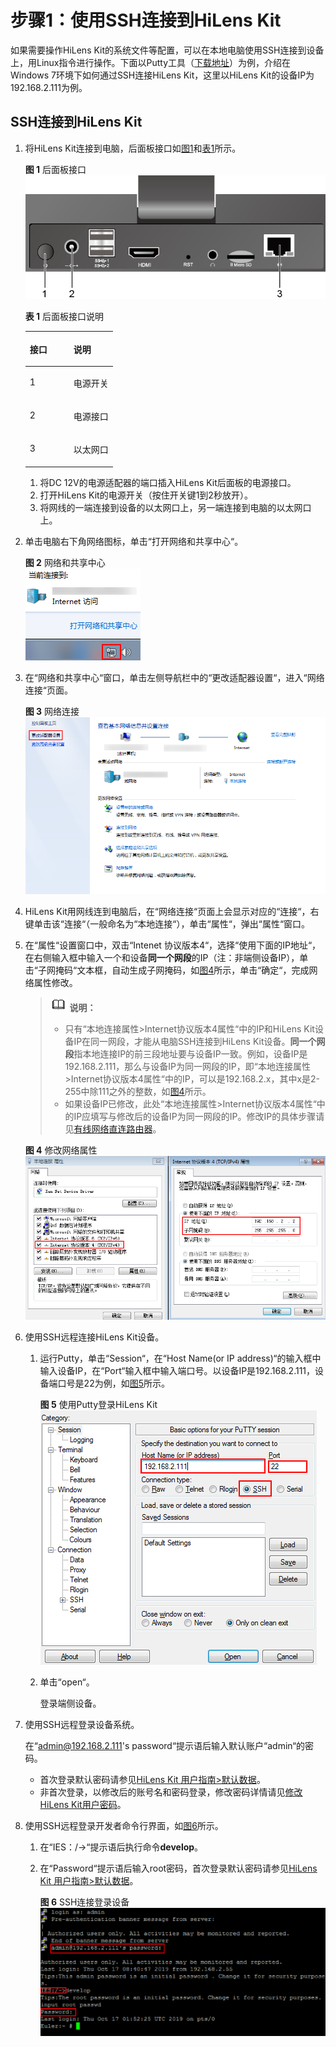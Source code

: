 # 步骤1：使用SSH连接到HiLens Kit<a name="hilens_02_0049"></a>

如果需要操作HiLens Kit的系统文件等配置，可以在本地电脑使用SSH连接到设备上，用Linux指令进行操作。下面以Putty工具（[下载地址](https://www.putty.org)）为例，介绍在Windows 7环境下如何通过SSH连接HiLens Kit，这里以HiLens Kit的设备IP为192.168.2.111为例。

## SSH连接到HiLens Kit<a name="section578116398810"></a>

1.  将HiLens Kit连接到电脑，后面板接口如[图1](#fig062502229)和[表1](#table98731719132214)所示。

    **图 1**  后面板接口<a name="fig062502229"></a>  
    ![](figures/后面板接口.png "后面板接口")

    **表 1**  后面板接口说明

    <a name="table98731719132214"></a>
    <table><thead align="left"><tr id="row28731419142217"><th class="cellrowborder" valign="top" width="50%" id="mcps1.2.3.1.1"><p id="p4873101952211"><a name="p4873101952211"></a><a name="p4873101952211"></a>接口</p>
    </th>
    <th class="cellrowborder" valign="top" width="50%" id="mcps1.2.3.1.2"><p id="p1787319196224"><a name="p1787319196224"></a><a name="p1787319196224"></a>说明</p>
    </th>
    </tr>
    </thead>
    <tbody><tr id="row1287312194225"><td class="cellrowborder" valign="top" width="50%" headers="mcps1.2.3.1.1 "><p id="p487317192224"><a name="p487317192224"></a><a name="p487317192224"></a>1</p>
    </td>
    <td class="cellrowborder" valign="top" width="50%" headers="mcps1.2.3.1.2 "><p id="p1087351911221"><a name="p1087351911221"></a><a name="p1087351911221"></a>电源开关</p>
    </td>
    </tr>
    <tr id="row1687391962213"><td class="cellrowborder" valign="top" width="50%" headers="mcps1.2.3.1.1 "><p id="p10874719112220"><a name="p10874719112220"></a><a name="p10874719112220"></a>2</p>
    </td>
    <td class="cellrowborder" valign="top" width="50%" headers="mcps1.2.3.1.2 "><p id="p138742019162217"><a name="p138742019162217"></a><a name="p138742019162217"></a>电源接口</p>
    </td>
    </tr>
    <tr id="row1687417194228"><td class="cellrowborder" valign="top" width="50%" headers="mcps1.2.3.1.1 "><p id="p14874161916223"><a name="p14874161916223"></a><a name="p14874161916223"></a>3</p>
    </td>
    <td class="cellrowborder" valign="top" width="50%" headers="mcps1.2.3.1.2 "><p id="p58741119162219"><a name="p58741119162219"></a><a name="p58741119162219"></a>以太网口</p>
    </td>
    </tr>
    </tbody>
    </table>

    1.  将DC 12V的电源适配器的端口插入HiLens Kit后面板的电源接口。
    2.  打开HiLens Kit的电源开关（按住开关键1到2秒放开）。
    3.  将网线的一端连接到设备的以太网口上，另一端连接到电脑的以太网口上。

2.  单击电脑右下角网络图标，单击“打开网络和共享中心“。

    **图 2**  网络和共享中心<a name="fig1418123810150"></a>  
    ![](figures/网络和共享中心.png "网络和共享中心")

3.  在“网络和共享中心“窗口，单击左侧导航栏中的“更改适配器设置“，进入“网络连接“页面。

    **图 3**  网络连接<a name="fig1181938131520"></a>  
    ![](figures/网络连接.png "网络连接")

4.  HiLens Kit用网线连到电脑后，在“网络连接“页面上会显示对应的“连接“，右键单击该“连接“（一般命名为“本地连接“），单击“属性“，弹出“属性“窗口。
5.  在“属性“设置窗口中，双击“Intenet 协议版本4“，选择“使用下面的IP地址“，在右侧输入框中输入一个和设备**同一个网段**的IP（注：非端侧设备IP），单击“子网掩码“文本框，自动生成子网掩码，如[图4](#fig178991002443)所示，单击“确定“，完成网络属性修改。

    >![](public_sys-resources/icon-note.gif) **说明：**   
    >-   只有“本地连接属性\>Internet协议版本4属性“中的IP和HiLens Kit设备IP在同一网段，才能从电脑SSH连接到HiLens Kit设备。**同一个网段**指本地连接IP的前三段地址要与设备IP一致。例如，设备IP是192.168.2.111，那么与设备IP为同一网段的IP，即“本地连接属性\>Internet协议版本4属性“中的IP，可以是192.168.2.x，其中x是2-255中除111之外的整数，如[图4](#fig178991002443)所示。  
    >-   如果设备IP已修改，此处“本地连接属性\>Internet协议版本4属性“中的IP应填写与修改后的设备IP为同一网段的IP。修改IP的具体步骤请见[有线网络直连路由器](步骤2-HiLens-Kit组网配置.md#section72995910316)。  

    **图 4**  修改网络属性<a name="fig178991002443"></a>  
    ![](figures/修改网络属性.png "修改网络属性")

6.  使用SSH远程连接HiLens Kit设备。
    1.  运行Putty，单击“Session“，在“Host Name\(or IP address\)“的输入框中输入设备IP，在“Port“输入框中输入端口号。以设备IP是192.168.2.111，设备端口号是22为例，如[图5](#fig13585102521318)所示。

        **图 5**  使用Putty登录HiLens Kit<a name="fig13585102521318"></a>  
        ![](figures/使用Putty登录HiLens-Kit.png "使用Putty登录HiLens-Kit")

    2.  单击“open“。

        登录端侧设备。

7.  使用SSH远程登录设备系统。

    在“admin@192.168.2.111's password“提示语后输入默认账户“admin“的密码。

    -   首次登录默认密码请参见[HiLens Kit 用户指南\>默认数据](https://support.huawei.com/enterprise/zh/doc/EDOC1100112066/2347bab9)。
    -   非首次登录，以修改后的账号名和密码登录，修改密码详情请见[修改HiLens Kit用户密码](修改HiLens-Kit用户密码.md)。

8.  使用SSH远程登录开发者命令行界面，如[图6](#fig163371813315)所示。
    1.  在“IES：/-\>“提示语后执行命令**develop**。
    2.  在“Password“提示语后输入root密码，首次登录默认密码请参见[HiLens Kit 用户指南\>默认数据](https://support.huawei.com/enterprise/zh/doc/EDOC1100112066/2347bab9)。

        **图 6**  SSH连接登录设备<a name="fig163371813315"></a>  
        ![](figures/SSH连接登录设备.png "SSH连接登录设备")



